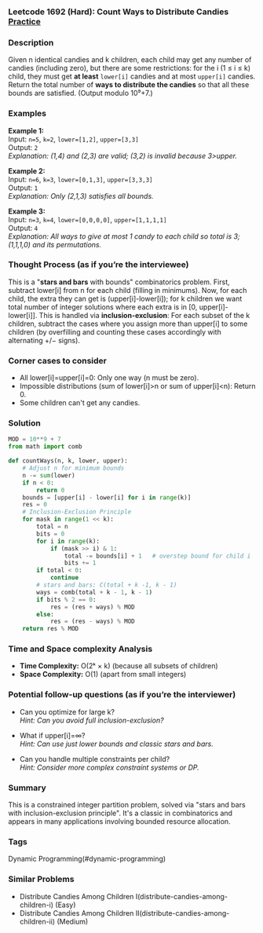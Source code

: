 ### Leetcode 1692 (Hard): Count Ways to Distribute Candies [Practice](https://leetcode.com/problems/count-ways-to-distribute-candies)

### Description  
Given n identical candies and k children, each child may get any number of candies (including zero), but there are some restrictions: for the i (1 ≤ i ≤ k) child, they must get **at least** `lower[i]` candies and at most `upper[i]` candies. Return the total number of **ways to distribute the candies** so that all these bounds are satisfied. (Output modulo 10⁹+7.)

### Examples  

**Example 1:**  
Input: `n=5`, `k=2`, `lower=[1,2]`, `upper=[3,3]`  
Output: `2`  
*Explanation: (1,4) and (2,3) are valid; (3,2) is invalid because 3>upper.*

**Example 2:**  
Input: `n=6`, `k=3`, `lower=[0,1,3]`, `upper=[3,3,3]`  
Output: `1`  
*Explanation: Only (2,1,3) satisfies all bounds.*

**Example 3:**  
Input: `n=3`, `k=4`, `lower=[0,0,0,0]`, `upper=[1,1,1,1]`  
Output: `4`  
*Explanation: All ways to give at most 1 candy to each child so total is 3; (1,1,1,0) and its permutations.*

### Thought Process (as if you’re the interviewee)  
This is a "**stars and bars** with bounds" combinatorics problem. First, subtract lower[i] from n for each child (filling in minimums). Now, for each child, the extra they can get is (upper[i]-lower[i]); for k children we want total number of integer solutions where each extra is in [0, upper[i]-lower[i]]. This is handled via **inclusion-exclusion**: For each subset of the k children, subtract the cases where you assign more than upper[i] to some children (by overfilling and counting these cases accordingly with alternating +/− signs).

### Corner cases to consider  
- All lower[i]=upper[i]=0: Only one way (n must be zero).
- Impossible distributions (sum of lower[i]>n or sum of upper[i]<n): Return 0.
- Some children can't get any candies.

### Solution

```python
MOD = 10**9 + 7
from math import comb

def countWays(n, k, lower, upper):
    # Adjust n for minimum bounds
    n -= sum(lower)
    if n < 0:
        return 0
    bounds = [upper[i] - lower[i] for i in range(k)]
    res = 0
    # Inclusion-Exclusion Principle
    for mask in range(1 << k):
        total = n
        bits = 0
        for i in range(k):
            if (mask >> i) & 1:
                total -= bounds[i] + 1   # overstep bound for child i
                bits += 1
        if total < 0:
            continue
        # stars and bars: C(total + k -1, k - 1)
        ways = comb(total + k - 1, k - 1)
        if bits % 2 == 0:
            res = (res + ways) % MOD
        else:
            res = (res - ways) % MOD
    return res % MOD
```

### Time and Space complexity Analysis  
- **Time Complexity:** O(2ᵏ × k) (because all subsets of children)
- **Space Complexity:** O(1) (apart from small integers)


### Potential follow-up questions (as if you’re the interviewer)  
- Can you optimize for large k?  
  *Hint: Can you avoid full inclusion-exclusion?*

- What if upper[i]=∞?  
  *Hint: Can use just lower bounds and classic stars and bars.*

- Can you handle multiple constraints per child?  
  *Hint: Consider more complex constraint systems or DP.*

### Summary
This is a constrained integer partition problem, solved via "stars and bars with inclusion-exclusion principle". It's a classic in combinatorics and appears in many applications involving bounded resource allocation.

### Tags
Dynamic Programming(#dynamic-programming)

### Similar Problems
- Distribute Candies Among Children I(distribute-candies-among-children-i) (Easy)
- Distribute Candies Among Children II(distribute-candies-among-children-ii) (Medium)